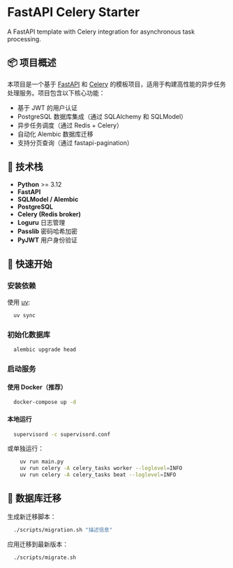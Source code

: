 # FastAPI Celery Starter

A FastAPI template with Celery integration for asynchronous task processing.

## 📦 项目概述

本项目是一个基于 [FastAPI](https://fastapi.tiangolo.com/) 和 [Celery](https://docs.celeryq.dev/en/stable/) 的模板项目，适用于构建高性能的异步任务处理服务。项目包含以下核心功能：

- 基于 JWT 的用户认证
- PostgreSQL 数据库集成（通过 SQLAlchemy 和 SQLModel）
- 异步任务调度（通过 Redis + Celery）
- 自动化 Alembic 数据库迁移
- 支持分页查询（通过 fastapi-pagination）

## 🧰 技术栈

- **Python** >= 3.12
- **FastAPI**
- **SQLModel / Alembic**
- **PostgreSQL**
- **Celery (Redis broker)**
- **Loguru** 日志管理
- **Passlib** 密码哈希加密
- **PyJWT** 用户身份验证

## 🚀 快速开始

### 安装依赖

使用 [uv](https://github.com/astral-sh/uv):

```bash
  uv sync
```


### 初始化数据库

```bash
  alembic upgrade head
```

### 启动服务

#### 使用 Docker（推荐）

```bash
  docker-compose up -d
```
#### 本地运行

```bash
  supervisord -c supervisord.conf
```

或单独运行：

```bash
    uv run main.py
    uv run celery -A celery_tasks worker --loglevel=INFO
    uv run celery -A celery_tasks beat --loglevel=INFO
```

## 📜 数据库迁移

生成新迁移脚本：

```bash
  ./scripts/migration.sh "描述信息"
```

应用迁移到最新版本：

```bash
  ./scripts/migrate.sh
```
